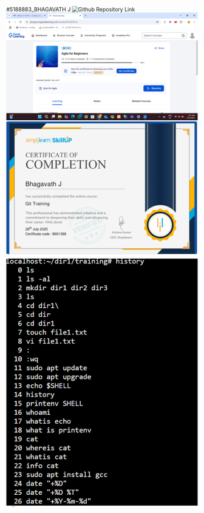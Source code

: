 #5188883_BHAGAVATH J
![Github Repository Link](https://github.com/bhagavath-123/5188883_Bhagavath/tree/main)
<img src="https://github.com/bhagavath-123/5188883_Bhagavath/blob/main/SDLC-Great%20Learning%20Certificates/Screenshot%202025-07-22%20020717.png" alt="SDLC certificate image">
<img src="https://github.com/bhagavath-123/5188883_Bhagavath/blob/main/Git%20Certificate/GIT%20Simply%20Learn%20Certificate.pdf" alt="Git certificate">
<img src="http://github.com/bhagavath-123/5188883_Bhagavath/blob/main/Linux%20Practice/Screenshot%202025-07-30%20225041.png" alt="Linux Commands Pratice">